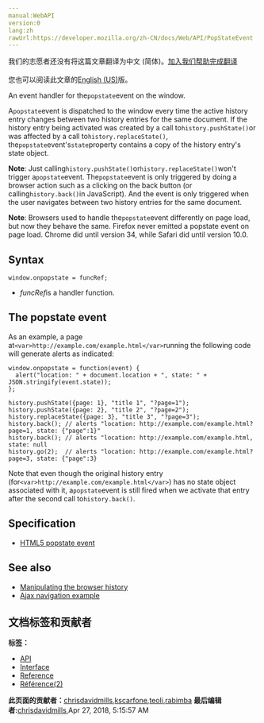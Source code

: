 ```yaml
---
manual:WebAPI
version:0
lang:zh
rawUrl:https://developer.mozilla.org/zh-CN/docs/Web/API/PopStateEvent
---
```




<bdi>我们的志愿者还没有将这篇文章翻译为<bdi>中文 (简体)</bdi>。[加入我们帮助完成翻译](%16369 "")<br></br>您也可以阅读此文章的[English (US)](%16370 "")版。</bdi>







An event handler for the`popstate`event on the window.



A`popstate`event is dispatched to the window every time the active history entry changes between two history entries for the same document. If the history entry being activated was created by a call to`history.pushState()`or was affected by a call to`history.replaceState()`, the`popstate`event&#39;s`state`property contains a copy of the history entry&#39;s state object.



**Note**: Just calling`history.pushState()`or`history.replaceState()`won&#39;t trigger a`popstate`event. The`popstate`event is only triggered by doing a browser action such as a clicking on the back button (or calling`history.back()`in JavaScript). And the event is only triggered when the user navigates between two history entries for the same document.




**Note**: Browsers used to handle the`popstate`event differently on page load, but now they behave the same. Firefox never emitted a popstate event on page load. Chrome did until version 34, while Safari did until version 10.0.



## Syntax<a name="Syntax"></a>

```
window.onpopstate = funcRef;

```

* <var>funcRef</var>is a handler function.

## The popstate event<a name="The_popstate_event"></a>


As an example, a page at`<var>http://example.com/example.html</var>`running the following code will generate alerts as indicated:


```
window.onpopstate = function(event) {
  alert("location: " + document.location + ", state: " + JSON.stringify(event.state));
};

history.pushState({page: 1}, "title 1", "?page=1");
history.pushState({page: 2}, "title 2", "?page=2");
history.replaceState({page: 3}, "title 3", "?page=3");
history.back(); // alerts "location: http://example.com/example.html?page=1, state: {"page":1}"
history.back(); // alerts "location: http://example.com/example.html, state: null
history.go(2);  // alerts "location: http://example.com/example.html?page=3, state: {"page":3}
```


Note that even though the original history entry (for`<var>http://example.com/example.html</var>`) has no state object associated with it, a`popstate`event is still fired when we activate that entry after the second call to`history.back()`.


## Specification<a name="Specification"></a>

* [HTML5 popstate event](%16371 "")

## See also<a name="See_also"></a>

* [Manipulating the browser history](%16372 "")
* [Ajax navigation example](%16373 "")



## 文档标签和贡献者
**标签：**
* [API](%50 "")
* [Interface](%3380 "")
* [Reference](%3381 "")
* [Référence(2)](%3892 "")

**此页面的贡献者：**[chrisdavidmills](%3495 ""),[kscarfone](%3900 ""),[teoli](%160 ""),[rabimba](%15351 "")
**最后编辑者:**[chrisdavidmills](%3495 ""),<time>Apr 27, 2018, 5:15:57 AM</time>


